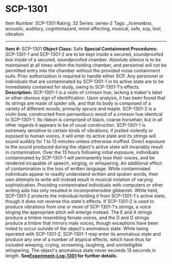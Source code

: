 # SCP-1301
Item Number: SCP-1301
Rating: 32
Series: series-2
Tags: _licensebox, acoustic, auditory, cognitohazard, mind-affecting, musical, safe, scp, tool, vibration

---

**Item #:** SCP-1301
**Object Class:** Safe
**Special Containment Procedures:** SCP-1301-1 and SCP-1301-2 are to be kept inside a secured, soundproofed box inside of a secured, soundproofed chamber. Absolute silence is to be maintained at all times within the holding chamber, and personnel will not be permitted entry into the chamber without the provided noise containment suits. Prior authorization is required to handle either SCP.
Any personnel or individuals that are contaminated by SCP-1301-1 in its active state are to be immediately contained for study, owing to SCP-1301-1's effects.
**Description:** SCP-1301-1 is a violin of crimson hue, lacking a maker's label or other obvious sign of identification. Upon analysis, it has been found that its strings are made of spider silk, and that its body is composed of a variety of different woods, primarily spruce and maple.
SCP-1301-2 is a violin bow, constructed from pernambuco wood of a crimson hue identical to SCP-1301-1. Its ribbon is comprised of black, coarse horsehair, but in all other regards it appears to be of usual construction.
SCP-1301-1 is extremely sensitive to certain kinds of vibrations; if jostled violently or exposed to human voices, it will enter its active state and its strings will sound audibly for 1 to 13 minutes unless otherwise muffled. Direct exposure to the sound produced during the object's active state will invariably result in contamination.
Over the 13 hours following initial exposure, individuals contaminated by SCP-1301-1 will permanently lose their voices, and be rendered incapable of speech, singing, or whispering. An additional effect of contamination is the loss of written language. While contaminated individuals appear to readily understand written and spoken words, their own attempts to write will instead result in musical notation of varying sophistication. Providing contaminated individuals with computers or other writing aids has only resulted in incomprehensible gibberish.
While held, SCP-1301-2 protects the individual holding it from SCP-1301-1's active state, though it does not reverse this state's effects. If SCP-1301-2 is used to produce vibrations from one or more of SCP-1301-1's strings, a voice singing the appropriate pitch will emerge instead. The E and A strings produce a timbre resembling female voices, and the D and G strings produce a timbre that mirrors male voices, though exceptions have been noted to occur outside of the object's anomalous state.
While being operated with SCP-1301-2, SCP-1301-1 may enter its anomalous state and produce any one of a number of atypical effects, which have thus far included weeping, crying, screaming, laughing, and unintelligible whispering. The object's anomalous state never exceeds 13 seconds in length.
**See[Experiment-Log-1301](/experiment-log-1301) for further details.**